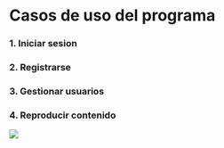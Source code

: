 # Casos de uso del programa
### 1. Iniciar sesion
### 2. Registrarse
### 3. Gestionar usuarios
### 4. Reproducir contenido
<img src="https://private-user-images.githubusercontent.com/105674967/378229971-7cd47359-8ba8-4ed1-9a86-c2fd7e32a012.png?jwt=eyJhbGciOiJIUzI1NiIsInR5cCI6IkpXVCJ9.eyJpc3MiOiJnaXRodWIuY29tIiwiYXVkIjoicmF3LmdpdGh1YnVzZXJjb250ZW50LmNvbSIsImtleSI6ImtleTUiLCJleHAiOjE3MzAwNzk0MDcsIm5iZiI6MTczMDA3OTEwNywicGF0aCI6Ii8xMDU2NzQ5NjcvMzc4MjI5OTcxLTdjZDQ3MzU5LThiYTgtNGVkMS05YTg2LWMyZmQ3ZTMyYTAxMi5wbmc_WC1BbXotQWxnb3JpdGhtPUFXUzQtSE1BQy1TSEEyNTYmWC1BbXotQ3JlZGVudGlhbD1BS0lBVkNPRFlMU0E1M1BRSzRaQSUyRjIwMjQxMDI4JTJGdXMtZWFzdC0xJTJGczMlMkZhd3M0X3JlcXVlc3QmWC1BbXotRGF0ZT0yMDI0MTAyOFQwMTMxNDdaJlgtQW16LUV4cGlyZXM9MzAwJlgtQW16LVNpZ25hdHVyZT1kMzU3NjUyZjAzZTUwNzQyNTlkMTVhZmFhYjMwZDcyMDQ0MjJmN2JkOGUyNmY2ZmNmZjUyNzc4M2ViMzZkMzYwJlgtQW16LVNpZ25lZEhlYWRlcnM9aG9zdCJ9.ZlK7yMyCpKfkhcMP2boH0cmcDZZGMvc3vJJgBX-ZKbk">
